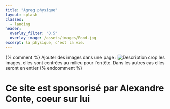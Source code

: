 ```yaml
---
title: "Agreg physique"
layout: splash
classes:
  - landing
header:
  overlay_filter: "0.5"
  overlay_image: /assets/images/Fond.jpg
excerpt: la physique, c'est la vie.
---
```

{% comment %}
Ajouter des images dans une page :
![Description](/assets/images/le_nom.jpg)
crop les images, elles sont centrées au milieu pour l'entête. Dans les autres cas elles seront en entier
{% endcomment %}
# Ce site est sponsorisé par Alexandre Conte, coeur sur lui
